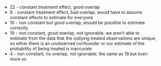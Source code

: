 * 22 - constant treatment effect, good overlap
* 8 - constant treatment effect, bad overlap; would have to assume constant effects to estimate for everyone
* 10 - non constant but good overlap; should be possible to estimate correctly
* 19 - non constant, good overlap, not ignorable; we aren't able to estimate from the data that the outlying treated observations are unique, so either there is an unobserved confounder or our estimate of the probability of being treated is inaccurate
* 4 - non constant, no overlap, not ignorable; the same as 19 but even more so
